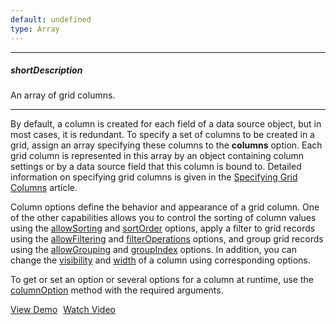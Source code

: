 ```yaml
---
default: undefined
type: Array
---
```

---
##### shortDescription
An array of grid columns.

---
By default, a column is created for each field of a data source object, but in most cases, it is redundant. To specify a set of columns to be created in a grid, assign an array specifying these columns to the **columns** option. Each grid column is represented in this array by an object containing column settings or by a data source field that this column is bound to. Detailed information on specifying grid columns is given in the [Specifying Grid Columns](/concepts/05%20Widgets/DataGrid/001%20Visual%20Elements/010%20Grid%20Columns/020%20Specifying%20Grid%20Columns.md '/Documentation/Guide/Widgets/DataGrid/Visual_Elements/#Grid_Columns/Specifying_Grid_Columns') article.

Column options define the behavior and appearance of a grid column. One of the other capabilities allows you to control the sorting of column values using the [allowSorting](/api-reference/10%20UI%20Widgets/dxDataGrid/1%20Configuration/columns/allowSorting.md '/Documentation/ApiReference/UI_Widgets/dxDataGrid/Configuration/columns/#allowSorting') and [sortOrder](/api-reference/10%20UI%20Widgets/dxDataGrid/1%20Configuration/columns/sortOrder.md '/Documentation/ApiReference/UI_Widgets/dxDataGrid/Configuration/columns/#sortOrder') options, apply a filter to grid records using the [allowFiltering](/api-reference/10%20UI%20Widgets/dxDataGrid/1%20Configuration/columns/allowFiltering.md '/Documentation/ApiReference/UI_Widgets/dxDataGrid/Configuration/columns/#allowFiltering') and [filterOperations](/api-reference/10%20UI%20Widgets/dxDataGrid/1%20Configuration/columns/filterOperations.md '/Documentation/ApiReference/UI_Widgets/dxDataGrid/Configuration/columns/#filterOperations') options, and group grid records using the [allowGrouping](/api-reference/10%20UI%20Widgets/dxDataGrid/1%20Configuration/columns/allowGrouping.md '/Documentation/ApiReference/UI_Widgets/dxDataGrid/Configuration/columns/#allowGrouping') and [groupIndex](/api-reference/10%20UI%20Widgets/dxDataGrid/1%20Configuration/columns/groupIndex.md '/Documentation/ApiReference/UI_Widgets/dxDataGrid/Configuration/columns/#groupIndex') options. In addition, you can change the [visibility](/api-reference/10%20UI%20Widgets/dxDataGrid/1%20Configuration/columns/visible.md '/Documentation/ApiReference/UI_Widgets/dxDataGrid/Configuration/columns/#visible') and [width](/api-reference/10%20UI%20Widgets/dxDataGrid/1%20Configuration/columns/width.md '/Documentation/ApiReference/UI_Widgets/dxDataGrid/Configuration/columns/#width') of a column using corresponding options.

To get or set an option or several options for a column at runtime, use the [columnOption](/api-reference/10%20UI%20Widgets/dxDataGrid/3%20Methods/columnOption(id).md '/Documentation/ApiReference/UI_Widgets/dxDataGrid/Methods/#columnOptionid') method with the required arguments.

<a href="http://js.devexpress.com/Demos/WidgetsGallery/#demo/datagridgridcolumnscolumncustomization/" class="button orange small fix-width-155" style="margin-right:5px;" target="_blank">View Demo</a>
<a href="https://www.youtube.com/watch?v=FAZJ4fHjfss&index=3&list=PL8h4jt35t1wjGvgflbHEH_e3b23AA30-z" class="button orange small fix-width-155" target="_blank">Watch Video</a>